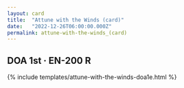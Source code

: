 ```yaml
---
layout: card
title:  "Attune with the Winds (card)"
date:   "2022-12-26T06:00:00.000Z"
permalink: attune-with-the-winds_(card)
---
```


## DOA 1st &middot; EN-200 R

{% include templates/attune-with-the-winds-doa1e.html %}

